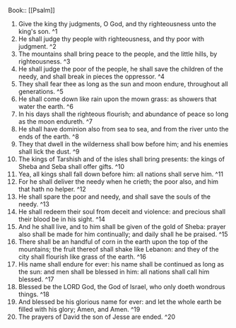  Book:: [[Psalm]]
 1. Give the king thy judgments, O God, and thy righteousness unto the king's son. ^1
 2. He shall judge thy people with righteousness, and thy poor with judgment. ^2
 3. The mountains shall bring peace to the people, and the little hills, by righteousness. ^3
 4. He shall judge the poor of the people, he shall save the children of the needy, and shall break in pieces the oppressor. ^4
 5. They shall fear thee as long as the sun and moon endure, throughout all generations. ^5
 6. He shall come down like rain upon the mown grass: as showers that water the earth. ^6
 7. In his days shall the righteous flourish; and abundance of peace so long as the moon endureth. ^7
 8. He shall have dominion also from sea to sea, and from the river unto the ends of the earth. ^8
 9. They that dwell in the wilderness shall bow before him; and his enemies shall lick the dust. ^9
 10. The kings of Tarshish and of the isles shall bring presents: the kings of Sheba and Seba shall offer gifts. ^10
 11. Yea, all kings shall fall down before him: all nations shall serve him. ^11
 12. For he shall deliver the needy when he crieth; the poor also, and him that hath no helper. ^12
 13. He shall spare the poor and needy, and shall save the souls of the needy. ^13
 14. He shall redeem their soul from deceit and violence: and precious shall their blood be in his sight. ^14
 15. And he shall live, and to him shall be given of the gold of Sheba: prayer also shall be made for him continually; and daily shall he be praised. ^15
 16. There shall be an handful of corn in the earth upon the top of the mountains; the fruit thereof shall shake like Lebanon: and they of the city shall flourish like grass of the earth. ^16
 17. His name shall endure for ever: his name shall be continued as long as the sun: and men shall be blessed in him: all nations shall call him blessed. ^17
 18. Blessed be the LORD God, the God of Israel, who only doeth wondrous things. ^18
 19. And blessed be his glorious name for ever: and let the whole earth be filled with his glory; Amen, and Amen. ^19
 20. The prayers of David the son of Jesse are ended. ^20
